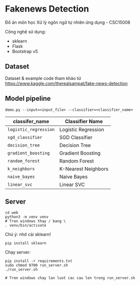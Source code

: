 # Fakenews Detection
Đồ án môn học Xử lý ngôn ngữ tự nhiên ứng dụng - CSC15008

Công nghệ sử dụng:
- sklearn
- Flask
- Bootstrap v5

## Dataset
Dataset & example code tham khảo từ https://www.kaggle.com/therealsampat/fake-news-detection

## Model pipeline
```
demo.py --input=<input_file> --classifier=<classifier_name>
```

|classifer_name|Classifier Name|
|--------------|---------------|
|`logistic_regression`|Logistic Regression|
|`sgd_classifier`|SGD Classifier|
|`decision_tree`|Decision Tree|
|`gradient_boosting`|Gradient Boosting|
|`random_forest`|Random Forest|
|`k_neighbors`|K-Nearest Neighbors|
|`naive_bayes`|Naive Bayes|
|`linear_svc`|Linear SVC|

## Server
```
cd web
python3 -m venv venv
# Tren windows thay / bang \
. venv/bin/activate
```

Chú ý: nhớ cài sklearn!
```
pip install sklearn
```

Chạy server:
```
pip install -r requirements.txt
sudo chmod 0700 run_server.sh
./run_server.sh

# Tren windows chay lan luot cac cau len trong run_server.sh
```
